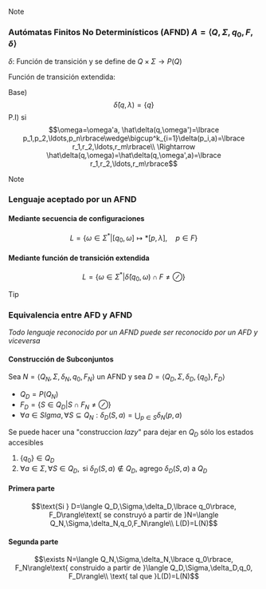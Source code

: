> [!NOTE]
>
> ### Autómatas Finitos No Determinísticos (AFND) $A=\langle Q,\Sigma,q_0,F,\delta\rangle$
>
> $\delta$: Función de transición y se define de $Q\times\Sigma\rightarrow P(Q)$
>
> $\text{Función de transición extendida: }$
>
> $\text{Base) }$
> $$\hat\delta(q,\lambda)=\lbrace q\rbrace$$
> $\text{P.I) si}$
> $$\omega=\omega'a, \hat\delta(q,\omega')=\lbrace p_1,p_2,\ldots,p_n\rbrace\wedge\bigcup^k_{i=1}\delta(p_i,a)=\lbrace r_1,r_2,\ldots,r_m\rbrace\\
\Rightarrow \hat\delta(q,\omega)=\hat\delta(q,\omega',a)=\lbrace r_1,r_2,\ldots,r_m\rbrace$$

> [!NOTE]
>
> ### Lenguaje aceptado por un AFND
>
> #### Mediante secuencia de configuraciones
>
> $$L=\bigg\lbrace\omega\in\Sigma^\ast \bigg| [q_0,\omega]\mapsto *[p,\lambda],\quad p\in F\bigg\rbrace$$
>
> #### Mediante función de transición extendida
>
> $$L=\bigg\lbrace\omega\in\Sigma^\ast \bigg| \hat\delta(q_0,\omega)\cap F\ne\oslash\bigg\rbrace$$

> [!TIP]
>
> ### Equivalencia entre AFD y AFND
>
> *Todo lenguaje reconocido por un AFND puede ser reconocido por un AFD y viceversa*
>
> #### Construcción de Subconjuntos
>
> Sea $N=\langle Q_N,\Sigma,\delta_N, q_0, F_N\rangle$ un AFND y sea $D=\langle Q_D,\Sigma,\delta_D,\lbrace q_0\rbrace, F_D\rangle$
>
> - $Q_D=P(Q_N)$
> - $F_D=\lbrace S\in Q_D \big| S\cap F_N\ne\oslash\rbrace$
> - $\forall a\in SIgma,\forall S\subseteq Q_N:\delta_D(S,a)=\bigcup_{p\in S}\delta_N(p,a)$
>
> Se puede hacer una "construccion *lazy*" para dejar en $Q_D$ sólo los estados accesibles
>
> 1. $\lbrace q_0\rbrace \in Q_D$
> 2. $\forall a\in\Sigma,\forall S\in Q_D,\text{ si }\delta_D(S,a)\notin Q_D\text{, agrego }\delta_D(S,a)\text{ a }Q_D$
>
> #### Primera parte
>
> $$\text{Si } D=\langle Q_D,\Sigma,\delta_D,\lbrace q_0\rbrace, F_D\rangle\text{ se construyó a partir de }N=\langle Q_N,\Sigma,\delta_N,q_0,F_N\rangle\\
L(D)=L(N)$$
>
> #### Segunda parte
>
> $$\exists N=\langle Q_N,\Sigma,\delta_N,\lbrace q_0\rbrace, F_N\rangle\text{ construido a partir de }\langle Q_D,\Sigma,\delta_D,q_0, F_D\rangle\\
\text{ tal que }L(D)=L(N)$$
